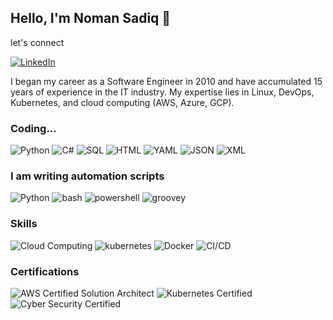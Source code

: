 ## Hello, I'm Noman Sadiq 👋

let's connect

[![LinkedIn](https://img.shields.io/badge/LinkedIn-Profile-blue?style=flat&logo=linkedin)](https://www.linkedin.com/in/nomancs/)

I began my career as a Software Engineer in 2010 and have accumulated 15 years of experience in the IT industry. My expertise lies in Linux, DevOps, Kubernetes, and cloud computing (AWS, Azure, GCP).


### Coding...

![Python](https://img.shields.io/badge/Code-python-3776AB?logo=python)
![C#](https://img.shields.io/badge/Code-CSharp-512BD4?logo=dotnet)
![SQL](https://img.shields.io/badge/Queries-SQL-4169E1?logo=postgresql)
![HTML](https://img.shields.io/badge/code-HTML-3366CClogo=htmx)
![YAML](https://img.shields.io/badge/code-yaml-CB171Elogo=yaml)
![JSON](https://img.shields.io/badge/code-json-000000logo=json)
![XML](https://img.shields.io/badge/code-xml-005FADlogo=xml)

### I am writing automation scripts

![Python](https://img.shields.io/badge/Code-python-3776AB?logo=python)
![bash](https://img.shields.io/badge/Code-Bash-4EAA25?logo=gnubash)
![powershell](https://img.shields.io/badge/Code-PowerShell-E74536?logo=powers)
![groovey](https://img.shields.io/badge/Code-Groovy-4298B8?logo=apachegroovy)

### Skills

![Cloud Computing](https://img.shields.io/badge/Cloud%20Computing-AWS%2FAzure%2FGoogle-blue?logo=icloud)
![kubernetes](https://img.shields.io/badge/Skill-Kubernetes-326CE5?logo=kubernetes)
![Docker](https://img.shields.io/badge/Skill-Docker-2496ED?logo=docker)
![CI/CD](https://img.shields.io/badge/Skill-CI%2FCD-brightgreen?logo=github-actions)

### Certifications

![AWS Certified Solution Architect](https://img.shields.io/badge/Certification-AWS%20Certified%20Solution%20Architect-yellowgreen?logo=amazon-aws)
![Kubernetes Certified](https://img.shields.io/badge/Certification-Kubernetes%20Certified-orange?logo=kubernetes)
![Cyber Security Certified](https://img.shields.io/badge/Certification-Cyber%20Security%20Certified-red?logo=isc2)



<!--
**nomansadiq11/nomansadiq11** is a ✨ _special_ ✨ repository because its `README.md` (this file) appears on your GitHub profile.

Here are some ideas to get you started:

- 🔭 I’m currently working on DevOps / DevSecOps / Cloud Architect
- 🌱 I’m currently learning ...
- 👯 I’m looking to collaborate on ...
- 🤔 I’m looking for help with ...
- 💬 Ask me about ...
- 📫 How to reach me: ...
- 😄 Pronouns: ...
- ⚡ Fun fact: ...
-->
